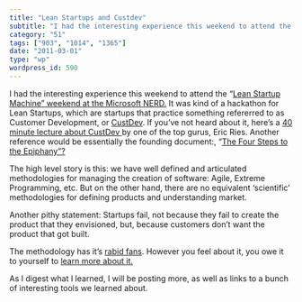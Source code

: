 ```yaml
---
title: "Lean Startups and Custdev"
subtitle: "I had the interesting experience this weekend to attend the “[Lean Startup Machine” weekend at the M..."
category: "51"
tags: ["903", "1014", "1365"]
date: "2011-03-01"
type: "wp"
wordpress_id: 590
---
```

I had the interesting experience this weekend to attend the “[Lean Startup Machine” weekend at the Microsoft NERD.](http://boston.theleanstartupmachine.com/) It was kind of a hackathon for Lean Startups, which are startups that practice something refererred to as Customer Development, or [CustDev](http://www.foundora.com/2010/11/09/patrick-vlaskovits-co-author-of-entrepreneurs-guide-to-custdev-explains-custdev-lean-startup/). If you’ve not heard about it, here’s a [40 minute lecture about CustDev ](http://www.vimeo.com/7345172)by one of the top gurus, Eric Ries. Another reference would be essentially the founding document:, “[The Four Steps to the Epiphany”?](http://www.amazon.com/Four-Steps-Epiphany-Steven-Blank/dp/0976470705)

The high level story is this: we have well defined and articulated methodologies for managing the creation of software: Agile, Extreme Programming, etc. But on the other hand, there are no equivalent ‘scientific’ methodologies for defining products and understanding market.

Another pithy statement: Startups fail, not because they fail to create the product that they envisioned, but, because customers don’t want the product that got built.

The methodology has it’s [rabid fans](http://groups.google.com/group/lean-startup-circle?pli=1). However you feel about it, you owe it to yourself to [learn more about it.](http://www.startuplessonslearned.com/)

As I digest what I learned, I will be posting more, as well as links to a bunch of interesting tools we learned about.